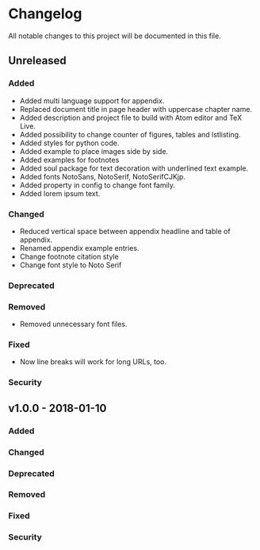 # Changelog
All notable changes to this project will be documented in this file.

## Unreleased
### Added
* Added multi language support for appendix.
* Replaced document title in page header with uppercase chapter name.
* Added description and project file to build with Atom editor and TeX Live.
* Added possibility to change counter of figures, tables and lstlisting.
* Added styles for python code.
* Added example to place images side by side.
* Added examples for footnotes
* Added soul package for text decoration with underlined text example.
* Added fonts NotoSans, NotoSerif, NotoSerifCJKjp.
* Added property in config to change font family.
* Added lorem ipsum text.
### Changed
* Reduced vertical space between appendix headline and table of appendix.
* Renamed appendix example entries.
* Change footnote citation style
* Change font style to Noto Serif
### Deprecated
### Removed
* Removed unnecessary font files.
### Fixed
* Now line breaks will work for long URLs, too.
### Security

## v1.0.0 - 2018-01-10
### Added
### Changed
### Deprecated
### Removed
### Fixed
### Security
